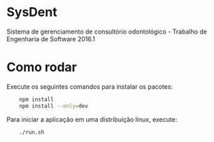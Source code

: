 # SysDent
Sistema de gerenciamento de consultório odontológico - Trabalho de Engenharia de Software 2016.1

# Como rodar
Execute os seguintes comandos para instalar os pacotes:
```bash
    npm install
    npm install --only=dev
```

Para iniciar a aplicação em uma distribuição linux, execute:
```bash
    ./run.sh
```

